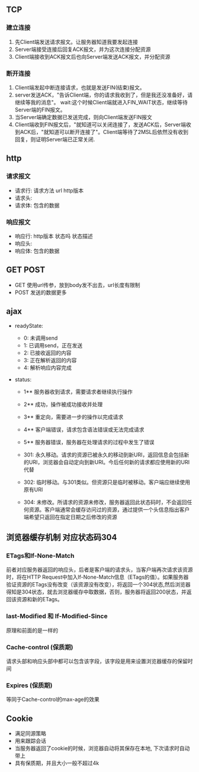 ## TCP
### 建立连接
1. 先Client端发送请求报文。让服务器知道我要发起连接
2. Server端接受连接后回复ACK报文，并为这次连接分配资源
3. Client端接收到ACK报文后也向Server端发送ACK报文，并分配资源
### 断开连接
1. Client端发起中断连接请求，也就是发送FIN(结束)报文。
2. server发送ACK，"告诉Client端，你的请求我收到了，但是我还没准备好，请继续等我的消息"。
wait:这个时候Client端就进入FIN_WAIT状态，继续等待Server端的FIN报文。
3. 当Server端确定数据已发送完成，则向Client端发送FIN报文
4. Client端收到FIN报文后，"就知道可以关闭连接了，发送ACK后，Server端收到ACK后，"就知道可以断开连接了"。Client端等待了2MSL后依然没有收到回复，则证明Server端已正常关闭.

## http
### 请求报文
- 请求行: 请求方法 url http版本
- 请求头:
- 请求体: 包含的数据
### 响应报文

- 响应行: http版本 状态吗 状态描述
- 响应头:
- 响应体: 包含的数据    

## GET POST 
- GET  使用url传参，放到body发不出去，url长度有限制
- POST 发送的数据更多


## ajax

- readyState:
    - 0: 未调用send
    - 1: 已调用send，正在发送
    - 2: 已接收返回的内容
    - 3: 正在解析返回的内容
    - 4: 解析响应内容完成

- status:
    - 1**	服务器收到请求，需要请求者继续执行操作
    - 2**	成功，操作被成功接收并处理
    - 3**	重定向，需要进一步的操作以完成请求
    - 4**	客户端错误，请求包含语法错误或无法完成请求
    - 5**	服务器错误，服务器在处理请求的过程中发生了错误

    - 301: 永久移动。请求的资源已被永久的移动到新URI，返回信息会包括新的URI，浏览器会自动定向到新URI。今后任何新的请求都应使用新的URI代替
    - 302: 临时移动。与301类似。但资源只是临时被移动。客户端应继续使用原有URI
    - 304: 未修改。所请求的资源未修改，服务器返回此状态码时，不会返回任何资源。客户端通常会缓存访问过的资源，通过提供一个头信息指出客户端希望只返回在指定日期之后修改的资源

## 浏览器缓存机制 对应状态码304
### ETags和If-None-Match
前者对应服务器返回的响应头，后者是客户端的请求头，当客户端再次请求该资源时，将在HTTP Request中加入If-None-Match信息（ETags的值）。如果服务器验证资源的ETags没有改变（该资源没有改变），将返回一个304状态,然后浏览器得知是304状态，就去浏览器缓存中取数据，否则，服务器将返回200状态，并返回该资源和新的ETags。

### last-Modified 和 If-Modified-Since
原理和前面的是一样的

### Cache-control (保质期)
请求头部和响应头部中都可以包含该字段，该字段是用来设置浏览器缓存的保留时间


### Expires (保质期)
等同于Cache-control的max-age的效果

## Cookie
- 满足同源策略
- 用来跟踪会话
- 当服务器返回了cookie的时候，浏览器自动将其保存在本地, 下次请求时自动带上
- 具有保质期，并且大小一般不超过4k